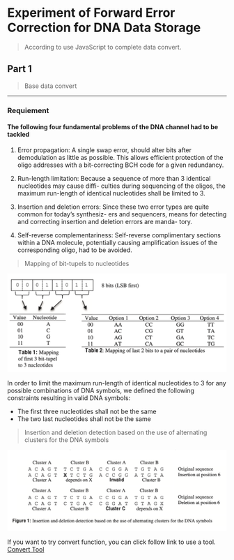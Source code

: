 # Experiment of Forward Error Correction for DNA Data Storage

> According to use JavaScript to complete data convert.

## Part 1

> Base data convert

------

### Requiement

#### The following four fundamental problems of the DNA channel had to be tackled

1. Error propagation: A single swap error, should alter bits after demodulation as little as possible. This allows efficient protection of the oligo addresses with a bit-correcting BCH code for a given redundancy.

2. Run-length limitation: Because a sequence of more than 3 identical nucleotides may cause diffi- culties during sequencing of the oligos, the maximum run-length of identical nucleotides shall be limited to 3.

3. Insertion and deletion errors: Since these two error types are quite common for today’s synthesiz- ers and sequencers, means for detecting and correcting insertion and deletion errors are manda- tory.

4. Self-reverse complementariness: Self-reverse complimentary sections within a DNA molecule, potentially causing amplification issues of the corresponding oligo, had to be avoided.

> Mapping of bit-tupels to nucleotides

![Mapping of bit-tupels to nucleotides](https://github.com/ZhangYizhe/DNADigitalDataStorage/blob/main/Reference/Experiment%20of%20Forward%20Error%20Correction%20for%20DNA%20Data%20Storage/BitToBases.png)

In order to limit the maximum run-length of identical nucleotides to 3 for any possible combinations of DNA symbols, we defined the following constraints resulting in valid DNA symbols:

-   The first three nucleotides shall not be the same
-   The two last nucleotides shall not be the same

> Insertion and deletion detection based on the use of alternating clusters for the DNA symbols

![Insertion and deletion detection based on the use of alternating clusters for the DNA symbols](https://github.com/ZhangYizhe/DNADigitalDataStorage/blob/main/Reference/Experiment%20of%20Forward%20Error%20Correction%20for%20DNA%20Data%20Storage/InsertionAndDeletionError.png)



If you want to try convert function, you can click follow link to use a tool. [Convert Tool](https://zhangyizhe.github.io/DNADigitalDataStorage/Reference/Experiment%20of%20Forward%20Error%20Correction%20for%20DNA%20Data%20Storage/ConvertTool/index.html)

